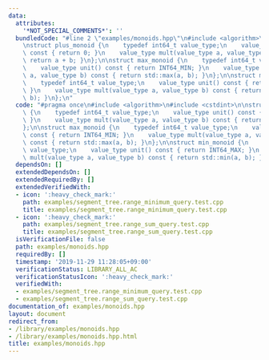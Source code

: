 ```yaml
---
data:
  attributes:
    '*NOT_SPECIAL_COMMENTS*': ''
  bundledCode: "#line 2 \"examples/monoids.hpp\"\n#include <algorithm>\n#include <cstdint>\n\
    \nstruct plus_monoid {\n    typedef int64_t value_type;\n    value_type unit()\
    \ const { return 0; }\n    value_type mult(value_type a, value_type b) const {\
    \ return a + b; }\n};\n\nstruct max_monoid {\n    typedef int64_t value_type;\n\
    \    value_type unit() const { return INT64_MIN; }\n    value_type mult(value_type\
    \ a, value_type b) const { return std::max(a, b); }\n};\n\nstruct min_monoid {\n\
    \    typedef int64_t value_type;\n    value_type unit() const { return INT64_MAX;\
    \ }\n    value_type mult(value_type a, value_type b) const { return std::min(a,\
    \ b); }\n};\n"
  code: "#pragma once\n#include <algorithm>\n#include <cstdint>\n\nstruct plus_monoid\
    \ {\n    typedef int64_t value_type;\n    value_type unit() const { return 0;\
    \ }\n    value_type mult(value_type a, value_type b) const { return a + b; }\n\
    };\n\nstruct max_monoid {\n    typedef int64_t value_type;\n    value_type unit()\
    \ const { return INT64_MIN; }\n    value_type mult(value_type a, value_type b)\
    \ const { return std::max(a, b); }\n};\n\nstruct min_monoid {\n    typedef int64_t\
    \ value_type;\n    value_type unit() const { return INT64_MAX; }\n    value_type\
    \ mult(value_type a, value_type b) const { return std::min(a, b); }\n};\n"
  dependsOn: []
  extendedDependsOn: []
  extendedRequiredBy: []
  extendedVerifiedWith:
  - icon: ':heavy_check_mark:'
    path: examples/segment_tree.range_minimum_query.test.cpp
    title: examples/segment_tree.range_minimum_query.test.cpp
  - icon: ':heavy_check_mark:'
    path: examples/segment_tree.range_sum_query.test.cpp
    title: examples/segment_tree.range_sum_query.test.cpp
  isVerificationFile: false
  path: examples/monoids.hpp
  requiredBy: []
  timestamp: '2019-11-29 11:28:05+09:00'
  verificationStatus: LIBRARY_ALL_AC
  verificationStatusIcon: ':heavy_check_mark:'
  verifiedWith:
  - examples/segment_tree.range_minimum_query.test.cpp
  - examples/segment_tree.range_sum_query.test.cpp
documentation_of: examples/monoids.hpp
layout: document
redirect_from:
- /library/examples/monoids.hpp
- /library/examples/monoids.hpp.html
title: examples/monoids.hpp
---
```

